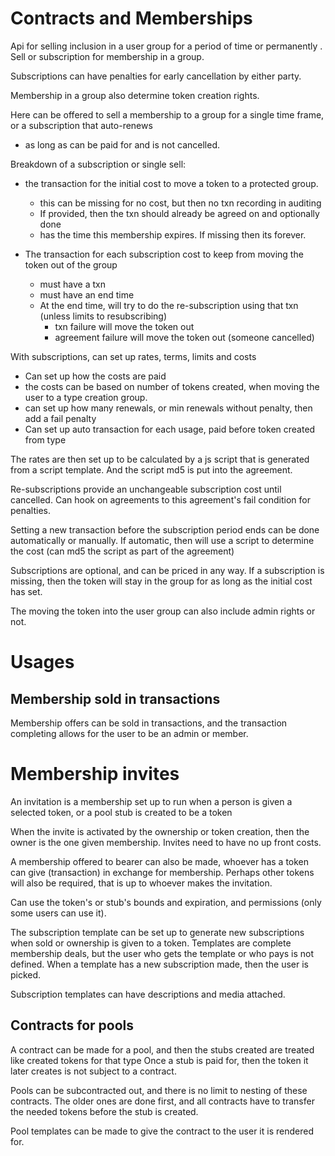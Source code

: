 # Contracts and Memberships

Api for selling inclusion in a user group for a period of time or permanently .
Sell or subscription for membership in a group.

Subscriptions can have penalties for early cancellation by either party.

Membership in a group also determine token creation rights.

Here can be offered to sell a membership to a group for a single time frame,
or a subscription that auto-renews 
* as long as can be paid for and is not cancelled.
    
Breakdown of a subscription or single sell:
* the transaction for the initial cost to move a token to a protected group.
  * this can be missing for no cost, but then no txn recording in auditing
  * If provided, then the txn should already be agreed on and optionally done
  * has the time this membership expires. If missing then its forever.
  
* The transaction for each subscription cost to keep from moving the token out of the group
  * must have a txn
  * must have an end time
  * At the end time, will try to do the re-subscription using that txn (unless limits to resubscribing)
    * txn failure will move the token out
    * agreement failure will move the token out (someone cancelled)

With subscriptions, can set up rates, terms, limits and costs
* Can set up how the costs are paid
* the costs can be based on number of tokens created, when moving the user to a type creation group.
* can set up how many renewals, or min renewals without penalty, then add a fail penalty
* Can set up auto transaction for each usage, paid before token created from type

The rates are then set up to be calculated by a js script that is generated from a script template.
And the script md5 is put into the agreement.

Re-subscriptions provide an unchangeable subscription cost until cancelled.
Can hook on agreements to this agreement's fail condition for penalties.

Setting a new transaction before the subscription period ends can be done automatically or manually.
If automatic, then will use a script to determine the cost (can md5 the script as part of the agreement)

Subscriptions are optional, and can be priced in any way.
If a subscription is missing, then the token will stay in the group for as long as the initial cost has set.

The moving the token into the user group can also include admin rights or not.


# Usages

## Membership sold in transactions

Membership offers can be sold in transactions,
and the transaction completing allows for the user to be an admin or member.


# Membership invites

An invitation is a membership set up to run when a person is given a selected token, or a pool stub is created to be a token  

When the invite is activated by the ownership or token creation, then the owner is the one given membership.
Invites need to have no up front costs.

A membership offered to bearer can also be made, whoever has a token can give (transaction) in exchange for membership.
Perhaps other tokens will also be required, that is up to whoever makes the invitation.

Can use the token's or stub's bounds and expiration, and permissions (only some users can use it).


The subscription template can be set up to generate new subscriptions when sold or ownership is given to a token.
Templates are complete membership deals, but the user who gets the template or who pays is not defined.
When a template has a new subscription made, then the user is picked.

Subscription templates can have descriptions and media attached.

## Contracts for pools

A contract can be made for a pool, and then the stubs created are treated like created tokens for that type
Once a stub is paid for, then the token it later creates is not subject to a contract.

Pools can be subcontracted out, and there is no limit to nesting of these contracts.
The older ones are done first, and all contracts have to transfer the needed tokens before the stub is created.

Pool templates can be made to give the contract to the user it is rendered for.
